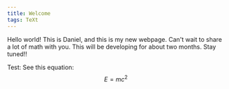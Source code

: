 ```yaml
---
title: Welcome
tags: TeXt
---
```


Hello world! This is Daniel, and this is my new webpage. Can't wait to share a lot of math with you. This will be developing for about two months. Stay tuned!!

Test: See this equation: $$E=mc^2$$